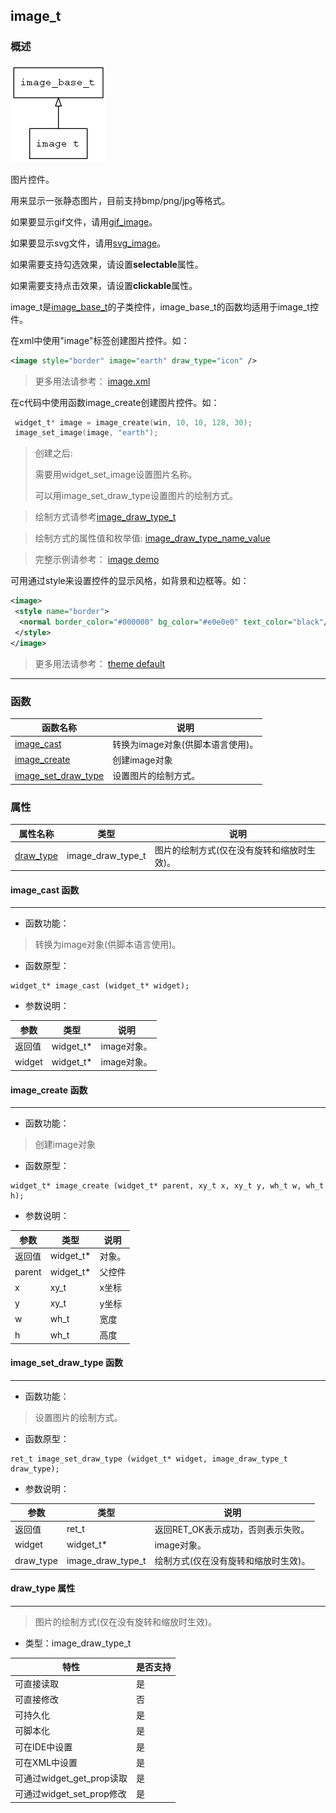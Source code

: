 ## image\_t
### 概述
![image](images/image_t_0.png)

图片控件。

 用来显示一张静态图片，目前支持bmp/png/jpg等格式。

 如果要显示gif文件，请用[gif\_image](gif_image_t.md)。

 如果要显示svg文件，请用[svg\_image](svg_image_t.md)。

 如果需要支持勾选效果，请设置**selectable**属性。

 如果需要支持点击效果，请设置**clickable**属性。

 image\_t是[image\_base\_t](image_base_t.md)的子类控件，image\_base\_t的函数均适用于image\_t控件。

 在xml中使用"image"标签创建图片控件。如：

 ```xml
 <image style="border" image="earth" draw_type="icon" />
 ```

 > 更多用法请参考：
 [image.xml](https://github.com/zlgopen/awtk/blob/master/demos/assets/default/raw/ui/images.xml)

 在c代码中使用函数image\_create创建图片控件。如：

 ```c
  widget_t* image = image_create(win, 10, 10, 128, 30);
  image_set_image(image, "earth");
 ```

 > 创建之后:
 >
 > 需要用widget\_set\_image设置图片名称。
 >
 > 可以用image\_set\_draw\_type设置图片的绘制方式。

 > 绘制方式请参考[image\_draw\_type\_t](image_draw_type_t.md)

 > 绘制方式的属性值和枚举值:
 [image\_draw\_type\_name\_value](https://github.com/zlgopen/awtk/blob/master/src/base/enums.c#L98)

 > 完整示例请参考：
 [image demo](https://github.com/zlgopen/awtk-c-demos/blob/master/demos/image.c)

 可用通过style来设置控件的显示风格，如背景和边框等。如：

 ```xml
 <image>
  <style name="border">
   <normal border_color="#000000" bg_color="#e0e0e0" text_color="black"/>
  </style>
 </image>
 ```

 > 更多用法请参考：
 [theme
 default](https://github.com/zlgopen/awtk/blob/master/demos/assets/default/raw/styles/default.xml#L313)
----------------------------------
### 函数
<p id="image_t_methods">

| 函数名称 | 说明 | 
| -------- | ------------ | 
| <a href="#image_t_image_cast">image\_cast</a> | 转换为image对象(供脚本语言使用)。 |
| <a href="#image_t_image_create">image\_create</a> | 创建image对象 |
| <a href="#image_t_image_set_draw_type">image\_set\_draw\_type</a> | 设置图片的绘制方式。 |
### 属性
<p id="image_t_properties">

| 属性名称 | 类型 | 说明 | 
| -------- | ----- | ------------ | 
| <a href="#image_t_draw_type">draw\_type</a> | image\_draw\_type\_t | 图片的绘制方式(仅在没有旋转和缩放时生效)。 |
#### image\_cast 函数
-----------------------

* 函数功能：

> <p id="image_t_image_cast">转换为image对象(供脚本语言使用)。

* 函数原型：

```
widget_t* image_cast (widget_t* widget);
```

* 参数说明：

| 参数 | 类型 | 说明 |
| -------- | ----- | --------- |
| 返回值 | widget\_t* | image对象。 |
| widget | widget\_t* | image对象。 |
#### image\_create 函数
-----------------------

* 函数功能：

> <p id="image_t_image_create">创建image对象

* 函数原型：

```
widget_t* image_create (widget_t* parent, xy_t x, xy_t y, wh_t w, wh_t h);
```

* 参数说明：

| 参数 | 类型 | 说明 |
| -------- | ----- | --------- |
| 返回值 | widget\_t* | 对象。 |
| parent | widget\_t* | 父控件 |
| x | xy\_t | x坐标 |
| y | xy\_t | y坐标 |
| w | wh\_t | 宽度 |
| h | wh\_t | 高度 |
#### image\_set\_draw\_type 函数
-----------------------

* 函数功能：

> <p id="image_t_image_set_draw_type">设置图片的绘制方式。

* 函数原型：

```
ret_t image_set_draw_type (widget_t* widget, image_draw_type_t draw_type);
```

* 参数说明：

| 参数 | 类型 | 说明 |
| -------- | ----- | --------- |
| 返回值 | ret\_t | 返回RET\_OK表示成功，否则表示失败。 |
| widget | widget\_t* | image对象。 |
| draw\_type | image\_draw\_type\_t | 绘制方式(仅在没有旋转和缩放时生效)。 |
#### draw\_type 属性
-----------------------
> <p id="image_t_draw_type">图片的绘制方式(仅在没有旋转和缩放时生效)。

* 类型：image\_draw\_type\_t

| 特性 | 是否支持 |
| -------- | ----- |
| 可直接读取 | 是 |
| 可直接修改 | 否 |
| 可持久化   | 是 |
| 可脚本化   | 是 |
| 可在IDE中设置 | 是 |
| 可在XML中设置 | 是 |
| 可通过widget\_get\_prop读取 | 是 |
| 可通过widget\_set\_prop修改 | 是 |
